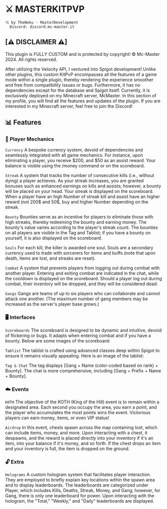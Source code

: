 # ⚔️ MASTERKITPVP

```
💘 by TheNeku - MasterDevelopment
  Discord: discord.mc-master.it
```

## [⚠ DISCLAIMER ⚠]
This plugin is FULLY CUSTOM and is protected by copyright! © Mc-Master 2024. All rights reserved.

After utilizing the Velocity API, I ventured into Spigot development! Unlike other plugins, this custom KitPvP encompasses all the features of a game mode within a single plugin, thereby rendering the experience smoother and free from compatibility issues or bugs. Furthermore, it has no dependencies except for the database and Spigot itself. Currently, it is exclusively deployed on my Minecraft server, McMaster. In this section of my profile, you will find all the features and updates of the plugin. If you are interested in my Minecraft server, feel free to join the Discord!

## 📊 Features

### 👤 Player Mechanics

`Currency` A bespoke currency system, devoid of dependencies and seamlessly integrated with all game mechanics. For instance, upon eliminating a player, you receive $200, and $50 as an assist reward. Your balance is visible using the /money command or on the scoreboard.

`Streak` A system that tracks the number of consecutive kills (i.e., without dying) a player achieves. As your streak increases, you are granted bonuses such as enhanced earnings on kills and assists; however, a bounty will be placed on your head. Your streak is displayed on the scoreboard. When a player have an high Number of streak kill and assist have an higher reward (not 200$ and 50$, buy and higher Number depending on the streak.

`Bounty` Bounties serve as an incentive for players to eliminate those with high streaks, thereby redeeming the bounty and earning money. The bounty's value varies according to the player's streak count. The bounties on all players are visible in the Tag and Tablist; if you have a bounty on yourself, it is also displayed on the scoreboard.

`Souls` For each kill, the killer is awarded one soul. Souls are a secondary currency used to trade with sorcerers for items and buffs (note that upon death, items are lost, and streaks are reset).

`Combat` A system that prevents players from logging out during combat with another player. Entering and exiting combat are indicated in the chat, while the cooldown is displayed on the scoreboard. Should a player log out during combat, their inventory will be dropped, and they will be considered dead.

`Gangs` Gangs are teams of up to six players who can collaborate and cannot attack one another. (The maximum number of gang members may be increased as the server's player base grows.)

### 🖥️ Interfaces

`Scoreboards` The scoreboard is designed to be dynamic and intuitive, devoid of flickering or bugs. It adapts when entering combat and if you have a bounty. Below are some images of the scoreboard:

`Tablist` The tablist is crafted using advanced classes deep within Spigot to ensure it remains visually appealing. Here is an image of the tablist:

`Tag & Chat` The tag displays [Gang + Name (color-coded based on rank) + Bounty]. The chat is more comprehensive, including [Gang + Prefix + Name + Bounty].

### ☁️ Events

`KOTH` The objective of the KOTH (King of the Hill) event is to remain within a designated area. Each second you occupy the area, you earn a point, and the player who accumulates the most points wins the event. Victorious players can earn money, items, or even VIP status!

`Airdrop` In this event, chests spawn across the map containing loot, which can include items, money, and more. Upon interacting with a chest, it despawns, and the reward is placed directly into your inventory if it's an item, into your balance if it's money, and so forth. If the chest drops an item and your inventory is full, the item is dropped on the ground.

### 🔓 Extra

`Holograms` A custom hologram system that facilitates player interaction. They are employed to briefly explain key locations within the spawn area and to display leaderboards. The leaderboards are categorized under Player, which includes Kills, Deaths, Streak, Money, and Gang; however, for Gang, there is only one leaderboard for power. Upon interacting with the hologram, the "Total," "Weekly," and "Daily" leaderboards are displayed.


